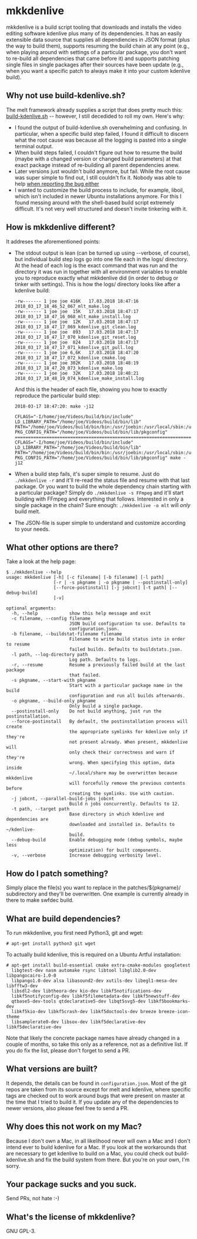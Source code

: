 # mkkdenlive
mkkdenlive is a build script tooling that downloads and installs the video
editing software kdenlive plus many of its dependencies. It has an easily
extensible data source that supplies all dependiencies in JSON format (plus the
way to build them), supports resuming the build chain at any point (e.g., when
playing around with settings of a particular package, you don't want to
re-build all dependencies that came before it) and supports patching single
files in single packages after their sources have been update (e.g., when you
want a specific patch to always make it into your custom kdenlive build).

## Why not use build-kdenlive.sh?
The melt framework already supplies a script that does pretty much this:
[build-kdenlive.sh](https://github.com/mltframework/mlt-scripts) -- however, I
still decedided to roll my own. Here's why:

   - I found the output of build-kdenlive.sh overwhelming and confusing. In
     particular, when a specific build step failed, I found it difficult to
     discern what the root cause was because all the logging is pasted into a single
     terminal output.
   - When build steps failed, I couldn't figure out how to resume the build
     (maybe with a changed version or changed build parameters) at that exact
     package instead of re-building all parent dependencies anew.
   - Later versions just wouldn't build anymore, but fail. While the root cause
     was super simple to find out, I still couldn't fix it. Nobody was able to help
     [when reporting the bug either](https://forum.kde.org/viewtopic.php?f=269&t=151446)
   - I wanted to customize the build process to include, for example, liboil,
     which isn't included in newer Ubuntu installations anymore.  For this I
     found messing around with the shell-based build script extremely difficult.
     It's not very well structured and doesn't invite tinkering with it.

## How is mkkdenlive different?
It addreses the aforementioned points:

   - The stdout output is lean (can be turned up using --verbose, of course),
     but individual build step logs go into one file each in the logs/
     directory. At the head of each log is the exact command that was run and the
     directory it was run in together with all environment variables to enable you
     to reproduce exactly what mkkdenlive did (in order to debug or tinker with
     settings). This is how the logs/ directory looks like after a kdenlive build:

     ```
     -rw------- 1 joe joe 416K   17.03.2018 18:47:16 2018_03_17_18_46_52_067_mlt_make.log
     -rw------- 1 joe joe  15K   17.03.2018 18:47:17 2018_03_17_18_47_16_068_mlt_make_install.log
     -rw------- 1 joe joe  12K   17.03.2018 18:47:17 2018_03_17_18_47_17_069_kdenlive_git_clean.log
     -rw------- 1 joe joe  893   17.03.2018 18:47:17 2018_03_17_18_47_17_070_kdenlive_git_reset.log
     -rw------- 1 joe joe  824   17.03.2018 18:47:17 2018_03_17_18_47_17_071_kdenlive_git_pull.log
     -rw------- 1 joe joe 6,6K   17.03.2018 18:47:20 2018_03_17_18_47_17_072_kdenlive_cmake.log
     -rw------- 1 joe joe 302K   17.03.2018 18:48:19 2018_03_17_18_47_20_073_kdenlive_make.log
     -rw------- 1 joe joe  32K   17.03.2018 18:48:21 2018_03_17_18_48_19_074_kdenlive_make_install.log
     ```

     And this is the header of each file, showing you how to exactly reproduce
     the particular build step:

     ```
     2018-03-17 18:47:20: make -j12

     CFLAGS="-I/home/joe/Videos/build/bin/include"
     LD_LIBRARY_PATH="/home/joe/Videos/build/bin/lib"
     PATH="/home/joe/Videos/build/bin/bin:/usr/joebin:/usr/local/sbin:/usr/local/bin:/usr/sbin:/usr/bin:/sbin:/bin:/usr/local/games:/usr/games:/home/joe/bin"
     PKG_CONFIG_PATH="/home/joe/Videos/build/bin/lib/pkgconfig"
     ========================================================================================================================
     CFLAGS="-I/home/joe/Videos/build/bin/include" LD_LIBRARY_PATH="/home/joe/Videos/build/bin/lib" PATH="/home/joe/Videos/build/bin/bin:/usr/joebin:/usr/local/sbin:/usr/local/bin:/usr/sbin:/usr/bin:/sbin:/bin:/usr/local/games:/usr/games:/home/joe/bin" PKG_CONFIG_PATH="/home/joe/Videos/build/bin/lib/pkgconfig" make -j12
     ```

   - When a build step fails, it's super simple to resume. Just do
     `./mkkdenlive -r` and it'll re-read the status file and resume with that
     last package. Or you want to build the whole dependency chain starting with a
     particular package? Simply do `./mkkdenlive -s FFmpeg` and it'll start building
     with FFmpeg and everything that follows.  Interested in only a single package
     in the chain? Sure enough: `./mkkdenlive -o mlt` will _only_ build melt.
   - The JSON-file is super simple to understand and customize according to
     your needs.

## What other options are there?
Take a look at the help page:
```
$ ./mkkdenlive --help
usage: mkkdenlive [-h] [-c filename] [-b filename] [-l path]
                  [-r | -s pkgname | -o pkgname | --postinstall-only]
                  [--force-postinstall] [-j jobcnt] [-t path] [--debug-build]
                  [-v]

optional arguments:
  -h, --help            show this help message and exit
  -c filename, --config filename
                        JSON build configuration to use. Defaults to
                        configuration.json.
  -b filename, --buildstat-filename filename
                        Filename to write build status into in order to resume
                        failed builds. Defaults to buildstats.json.
  -l path, --log-directory path
                        Log path. Defaults to logs.
  -r, --resume          Resume a previously failed build at the last package
                        that failed.
  -s pkgname, --start-with pkgname
                        Start with a particular package name in the build
                        configuration and run all builds afterwards.
  -o pkgname, --build-only pkgname
                        Only build a single package.
  --postinstall-only    Do not build anything, just run the postinstallation.
  --force-postinstall   By default, the postinstallation process will create
                        the appropriate symlinks for kdenlive only if they're
                        not present already. When present, mkkdenlive will
                        only check their correctness and warn if they're
                        wrong. When specifying this option, data inside
                        ~/.local/share may be overwritten because mkkdenlive
                        will forcefully remove the previous contents before
                        creating the symlinks. Use with caution.
  -j jobcnt, --parallel-build-jobs jobcnt
                        Build n jobs concurrently. Defaults to 12.
  -t path, --target path
                        Base directory in which kdenlive and dependencies are
                        downloaded and installed in. Defaults to ~/kdenlive-
                        build.
  --debug-build         Enable debugging mode (debug symbols, maybe less
                        optimization) for built components.
  -v, --verbose         Increase debugging verbosity level.
```

## How do I patch something?
Simply place the file(s) you want to replace in the patches/${pkgname}/
subdirectory and they'll be overwritten. One example is currently already in
there to make swfdec build.

## What are build dependencies?
To run mkkdenlive, you first need Python3, git and wget:

```
# apt-get install python3 git wget
```

To actually build kdenlive, this is required on a Ubuntu Artful installation:

```
# apt-get install build-essential cmake extra-cmake-modules googletest
  libgtest-dev nasm automake rsync libtool libglib2.0-dev libpangocairo-1.0-0
  libpango1.0-dev alsa libasound2-dev xutils-dev libegl1-mesa-dev libfftw3-dev
  libsdl2-dev libtheora-dev kio-dev libkf5notifications-dev
  libkf5notifyconfig-dev libkf5filemetadata-dev libkf5newstuff-dev
  qtbase5-dev-tools qtdeclarative5-dev libqt5svg5-dev libkf5bookmarks-dev
  libkf5kio-dev libkf5crash-dev libkf5doctools-dev breeze breeze-icon-theme
  libsamplerate0-dev libsox-dev libkf5declarative-dev libkf5declarative-dev
```

Note that likely the concrete package names have already changed in a couple of
months, so take this only as a reference, not as a definitive list. If you do
fix the list, please don't forget to send a PR.

## What versions are built?
It depends, the details can be found in `configuration.json`. Most of the git
repos are taken from its source except for melt and kdenlive, where specific
tags are checked out to work around bugs that were present on master at the
time that I tried to build it. If you update any of the dependencies to newer
versions, also please feel free to send a PR.

## Why does this not work on my Mac?
Because I don't own a Mac, in all likelihood never will own a Mac and I don't
intend ever to build kdenlive for a Mac. If you look at the workarounds that
are necessary to get kdenlive to build on a Mac, you could check out
build-kdenlive.sh and fix the build system from there. But you're on your own,
I'm sorry.

## Your package sucks and you suck.
Send PRs, not hate :-)

## What's the license of mkkdenlive?
GNU GPL-3.
